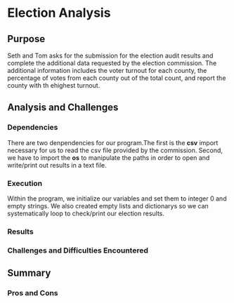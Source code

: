 # Election Analysis

## Purpose
Seth and Tom asks for the submission for the election audit results and complete the additional data requested by the election commission. The additional information includes the voter turnout for each county, the percentage of votes from each county out of the total count, and report the county with th ehighest turnout.

## Analysis and Challenges
### Dependencies
There are two denpendencies for our program.The first is the **csv** import necessary for us to read the csv file provided by the commission. Second, we have to import the **os** to manipulate the paths in order to open and write/print out results in a text file.

### Execution 
Within the program, we initialize our variables and set them to integer 0 and empty strings. We also created empty lists and dictionarys so we can systematically loop to check/print our election results.

### Results


### Challenges and Difficulties Encountered


## Summary

### Pros and Cons

